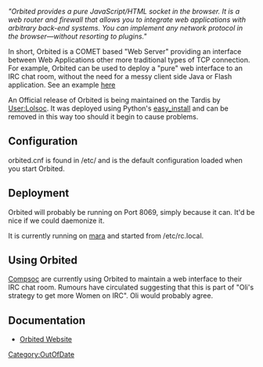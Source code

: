 *"Orbited provides a pure JavaScript/HTML socket in the browser. It is a
web router and firewall that allows you to integrate web applications
with arbitrary back-end systems. You can implement any network protocol
in the browser—without resorting to plugins."*

In short, Orbited is a COMET based "Web Server" providing an interface
between Web Applications other more traditional types of TCP connection.
For example, Orbited can be used to deploy a "pure" web interface to an
IRC chat room, without the need for a messy client side Java or Flash
application. See an example [here](http://orbited.org/wiki/LiveHelp)

An Official release of Orbited is being maintained on the Tardis by
[User:Lolsoc](User:Lolsoc "wikilink"). It was deployed using Python's
[easy_install](easy_install "wikilink") and can be removed in this way
too should it begin to cause problems.

## Configuration

orbited.cnf is found in /etc/ and is the default configuration loaded
when you start Orbited.

## Deployment

Orbited will probably be running on Port 8069, simply because it can.
It'd be nice if we could daemonize it.

It is currently running on [mara](mara "wikilink") and started from
/etc/rc.local.

## Using Orbited

[Compsoc](Compsoc "wikilink") are currently using Orbited to maintain a
web interface to their IRC chat room. Rumours have circulated suggesting
that this is part of "Oli's strategy to get more Women on IRC". Oli
would probably agree.

## Documentation

-   [Orbited Website](http://orbited.org)

[Category:OutOfDate](Category:OutOfDate "wikilink")